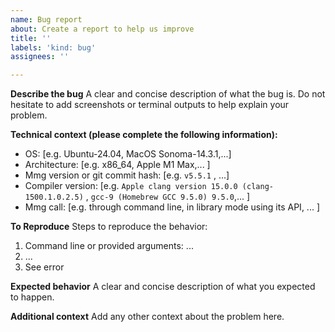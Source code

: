 ```yaml
---
name: Bug report
about: Create a report to help us improve
title: ''
labels: 'kind: bug'
assignees: ''

---
```


**Describe the bug**
A clear and concise description of what the bug is. Do not hesitate to add screenshots or terminal outputs to help explain your problem.

**Technical context (please complete the following information):**
 - OS: [e.g. Ubuntu-24.04, MacOS Sonoma-14.3.1,...]
 - Architecture: [e.g. x86_64, Apple M1 Max,... ]
 - Mmg version or git commit hash:  [e.g. `v5.5.1` , ...]
 - Compiler version:  [e.g. `Apple clang version 15.0.0 (clang-1500.1.0.2.5)` , `gcc-9 (Homebrew GCC 9.5.0) 9.5.0`,... ]
 - Mmg call: [e.g. through command line, in library mode using its API, ... ]

**To Reproduce**
Steps to reproduce the behavior:
1. Command line or provided arguments: ...
2. ...
3. See error

**Expected behavior**
A clear and concise description of what you expected to happen.

**Additional context**
Add any other context about the problem here.
